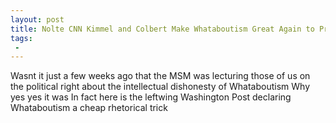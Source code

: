 ```yaml
---
layout: post
title: Nolte CNN Kimmel and Colbert Make Whataboutism Great Again to Protect Harvey Weinstein
tags:
 -
---
```

Wasnt it just a few weeks ago that the MSM was lecturing those of us on the political right about the intellectual dishonesty of Whataboutism Why yes  yes it was In fact here is the leftwing Washington Post declaring Whataboutism a cheap rhetorical trick

